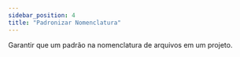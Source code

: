 ```yaml
---
sidebar_position: 4
title: "Padronizar Nomenclatura"
---
```


Garantir que um padrão na nomenclatura de arquivos em um projeto.
